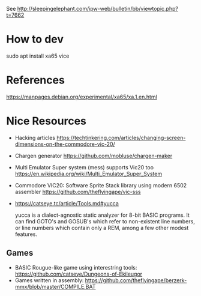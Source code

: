 
See 
http://sleepingelephant.com/ipw-web/bulletin/bb/viewtopic.php?t=7662

# How to dev
 sudo apt install xa65 vice


# References
https://manpages.debian.org/experimental/xa65/xa.1.en.html

# Nice Resources
+ Hacking articles https://techtinkering.com/articles/changing-screen-dimensions-on-the-commodore-vic-20/
+ Chargen generator https://github.com/mobluse/chargen-maker

+ Multi Emulator Super system (mess) supports Vic20 too https://en.wikipedia.org/wiki/Multi_Emulator_Super_System
+ Commodore VIC20: Software Sprite Stack library using modern 6502 assembler https://github.com/theflyingape/vic-sss

+ https://catseye.tc/article/Tools.md#yucca 
  
  yucca is a dialect-agnostic static analyzer for 8-bit BASIC programs. It can find GOTO's and GOSUB's which refer to non-existent line  numbers, or line numbers which contain only a REM, among a few other modest features.

## Games

+ BASIC Rougue-like game using interestring tools: https://github.com/catseye/Dungeons-of-Ekileugor
+ Games written in assembly: https://github.com/theflyingape/berzerk-mmx/blob/master/COMPILE.BAT

